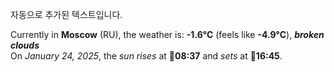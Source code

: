 
자동으로 추가된 텍스트입니다.

<!--START_SECTION:weather:moscow-->
Currently in **Moscow** (RU), the weather is: **-1.6°C** (feels like **-4.9°C**), ***broken clouds***<br/>
On *January 24, 2025*, the *sun rises* at 🌅**08:37** and *sets* at 🌇**16:45**.
<!--END_SECTION:weather-->
